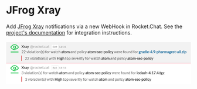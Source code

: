 # JFrog Xray

Add [JFrog Xray](https://jfrog.com/xray/) notifications via a new WebHook in Rocket.Chat. See the [project's documentation](https://github.com/crazy-max/rocketchat-xray) for integration instructions.

![JFrog Xray Integration](<../../../.gitbook/assets/Xray (1).png>)
